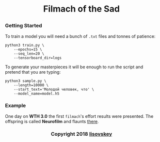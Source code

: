 # <p align="center">Filmach of the Sad</p>
### Getting Started
To train a model you will need a bunch of `.txt` files and tonnes of patience:
```
python3 train.py \
    --epochs=15 \
    --seq_len=20 \
    --tensorboard_dir=logs
```

To generate your masterpieces it will be enough to run the script and pretend that you are typing:
```
python3 sample.py \
    --length=10000 \
    --start_text='Молодой человек, что' \
    --model_name=model.h5
```

### Example
One day on **WTH 3.0** the first `filmach`'s effort results were presented. The offspring is called **Neurofilm** and flaunts [there](https://youtu.be/L3WV0G_zut8).
### <p align="center">Copyright 2018 [lisovskey](https://t.me/lisovskey)</p>